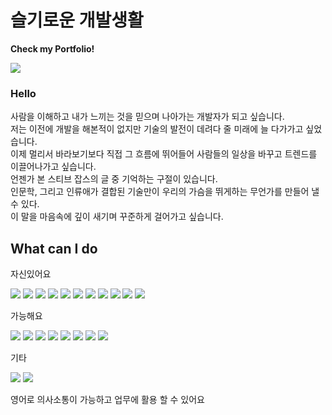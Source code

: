<h1>슬기로운 개발생활</h1>
<p> 
  <b>Check my Portfolio!</b> 
  <p>
    <a href="https://jwk-portfolio.vercel.app" target="_blank"><img src="https://img.shields.io/badge/Portfolio-007054?style=flat-square&logo=vercel&logoColor=white"/></a>
  </p>
</p>

<h3>Hello</h3>
<p>
  사람을 이해하고 내가 느끼는 것을 믿으며 나아가는 개발자가 되고 싶습니다.<br/>
  저는 이전에 개발을 해본적이 없지만 기술의 발전이 데려다 줄 미래에 늘 다가가고 싶었습니다.<br/>
  이제 멀리서 바라보기보다 직접 그 흐름에 뛰어들어 사람들의 일상을 바꾸고 트렌드를 이끌어나가고 싶습니다.<br/>
  언젠가 본 스티브 잡스의 글 중 기억하는 구절이 있습니다.<br/>
  인문학, 그리고 인류애가 결합된 기술만이 우리의 가슴을 뛰게하는 무언가를 만들어 낼 수 있다.<br/>
  이 말을 마음속에 깊이 새기며 꾸준하게 걸어가고 싶습니다.</p>
</p>
  
<h2>What can I do</h2>
<span>자신있어요</span> 
<p>
  <img src="https://img.shields.io/badge/Next.js-000000?style=flat-square&logo=Next.js&logoColor=white"/>
  <img src="https://img.shields.io/badge/React-61DAFB?style=flat-square&logo=React&logoColor=white"/>
  <img src="https://img.shields.io/badge/Tailwind CSS-06B6D4?style=flat-square&logo=Tailwind CSS&logoColor=white"/>
  <img src="https://img.shields.io/badge/styled-components-DB7093?style=flat-square&logo=styled-components&logoColor=white"/>
  <img src="https://img.shields.io/badge/TypeScript-3178C6?style=flat-square&logo=TypeScript&logoColor=white"/>
  <img src="https://img.shields.io/badge/JavaScript-F7DF1E?style=flat-square&logo=JavaScript&logoColor=white"/>
  <img src="https://img.shields.io/badge/HTML5-E34F26?style=flat-square&logo=HTML5&logoColor=white"/>
  <img src="https://img.shields.io/badge/CSS3-1572B6?style=flat-square&logo=CSS3&logoColor=white"/>

  <img src="https://img.shields.io/badge/Git-F05032?style=flat-square&logo=Git&logoColor=white"/>
  <img src="https://img.shields.io/badge/GitHub-181717?style=flat-square&logo=GitHub&logoColor=white"/>
  <img src="https://img.shields.io/badge/Figma-F24E1E?style=flat-square&logo=Figma&logoColor=white"/>
</p>
<span>가능해요</span>
<p>
  <img src="https://img.shields.io/badge/Node.js-339933?style=flat-square&logo=Node.js&logoColor=white"/>
  <img src="https://img.shields.io/badge/Sass-CC6699?style=flat-square&logo=Sass&logoColor=white"/>
  <img src="https://img.shields.io/badge/MongoDB-47A248?style=flat-square&logo=MongoDB&logoColor=white"/>
  <img src="https://img.shields.io/badge/Firebase-FFCA28?style=flat-square&logo=Firebase&logoColor=white"/>
  <img src="https://img.shields.io/badge/MySQL-4479A1?style=flat-square&logo=MySQL&logoColor=white"/>
  <img src="https://img.shields.io/badge/Axios-5A29E4?style=flat-square&logo=Axios&logoColor=white"/>
  <img src="https://img.shields.io/badge/Postman-FF6C37?style=flat-square&logo=Postman&logoColor=white"/>
   <img src="https://img.shields.io/badge/Slack-4A154B?style=flat-square&logo=Slack&logoColor=white"/>
</p>
<span>기타</span>
<p>
  <img src="https://img.shields.io/badge/Adobe Photoshop-31A8FF?style=flat-square&logo=Adobe Photoshop&logoColor=white"/>
  <img src="https://img.shields.io/badge/TOEIC940-000000?style=flat-square&logo=&logoColor=white"/>
   <p>영어로 의사소통이 가능하고 업무에 활용 할 수 있어요</p>
</p>
